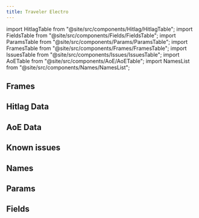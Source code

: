 ```yaml
---
title: Traveler Electro
---
```


import HitlagTable from "@site/src/components/Hitlag/HitlagTable";
import FieldsTable from "@site/src/components/Fields/FieldsTable";
import ParamsTable from "@site/src/components/Params/ParamsTable";
import FramesTable from "@site/src/components/Frames/FramesTable";
import IssuesTable from "@site/src/components/Issues/IssuesTable";
import AoETable from "@site/src/components/AoE/AoETable";
import NamesList from "@site/src/components/Names/NamesList";

## Frames

<FramesTable character="travelerelectro" />

## Hitlag Data

<HitlagTable character="travelerelectro" />

## AoE Data

<AoETable character="travelerelectro" />

## Known issues

<IssuesTable character="travelerelectro" />

## Names

<NamesList character="travelerelectro" />

## Params

<ParamsTable character="travelerelectro" />

## Fields

<FieldsTable character="travelerelectro" />
